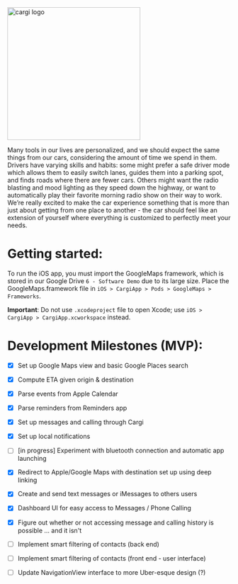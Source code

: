<img src="http://i.imgur.com/Tyx3dLj.png" alt="cargi logo" width="300">

Many tools in our lives are personalized, and we should expect the same things from our cars, considering the amount of time we spend in them. Drivers have varying skills and habits: some might prefer a safe driver mode which allows them to easily switch lanes, guides them into a parking spot, and finds roads where there are fewer cars.  Others might want the radio blasting and mood lighting as they speed down the highway, or want to automatically play their favorite morning radio show on their way to work. We’re really excited to make the car experience something that is more than just about getting from one place to another - the car should feel like an extension of yourself where everything is customized to perfectly meet your needs.

# Getting started:
To run the iOS app, you must import the GoogleMaps framework, which is stored in our Google Drive `6 - Software Demo` due to its large size. Place the GoogleMaps.framework file in `iOS > CargiApp > Pods > GoogleMaps > Frameworks`.

**Important**: Do not use `.xcodeproject` file to open Xcode; use `iOS > CargiApp > CargiApp.xcworkspace` instead.

# Development Milestones (MVP):
- [x] Set up Google Maps view and basic Google Places search
- [x] Compute ETA given origin & destination
- [x] Parse events from Apple Calendar
- [x] Parse reminders from Reminders app
- [x] Set up messages and calling through Cargi
- [x] Set up local notifications
- [ ] [in progress] Experiment with bluetooth connection and automatic app launching
- [x] Redirect to Apple/Google Maps with destination set up using deep linking
- [x] Create and send text messages or iMessages to others users
- [x] Dashboard UI for easy access to Messages / Phone Calling
- [x] Figure out whether or not accessing message and calling history is possible ... and it isn't
- [ ] Implement smart filtering of contacts (back end)
- [ ] Implement smart filtering of contacts (front end - user interface)
- [ ] Update NavigationView interface to more Uber-esque design (?)

